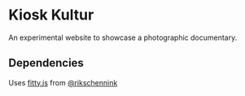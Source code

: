 # Kiosk Kultur

An experimental website to showcase a photographic documentary.

## Dependencies
Uses [fitty.js](https://github.com/rikschennink/fitty) from [@rikschennink](https://github.com/rikschennink) 
